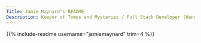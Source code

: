 ```yaml
---
Title: Jamie Maynard's README
Description: Keeper of Tomes and Mysteries / Full Stack Developer (Handbook Specialty)
---
```


{{% include-readme username="jamiemaynard" trim=4 %}}

<style>
    #working-with-me + p + p + table > tbody > tr > td > a > img {
        margin-left: 20px !important;
        height: 25px !important;
    }
</style>
